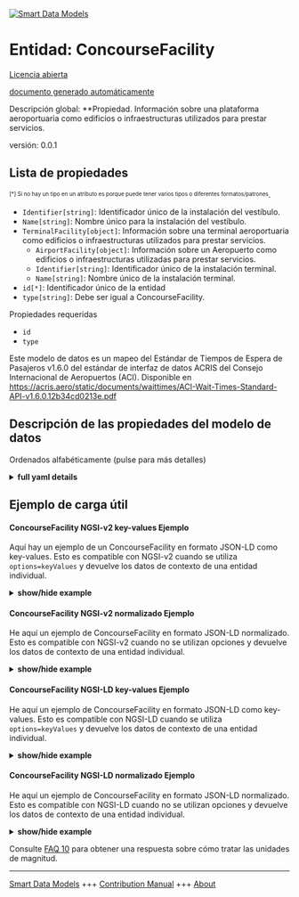 <!-- 10-Header -->  
[![Smart Data Models](https://smartdatamodels.org/wp-content/uploads/2022/01/SmartDataModels_logo.png "Logo")](https://smartdatamodels.org)  
Entidad: ConcourseFacility  
==========================<!-- /10-Header -->  
<!-- 15-License -->  
[Licencia abierta](https://github.com/smart-data-models//dataModel.ACRIS/blob/master/ConcourseFacility/LICENSE.md)  
[documento generado automáticamente](https://docs.google.com/presentation/d/e/2PACX-1vTs-Ng5dIAwkg91oTTUdt8ua7woBXhPnwavZ0FxgR8BsAI_Ek3C5q97Nd94HS8KhP-r_quD4H0fgyt3/pub?start=false&loop=false&delayms=3000#slide=id.gb715ace035_0_60)  
<!-- /15-License -->  
<!-- 20-Description -->  
Descripción global: **Propiedad. Información sobre una plataforma aeroportuaria como edificios o infraestructuras utilizados para prestar servicios.  
versión: 0.0.1  
<!-- /20-Description -->  
<!-- 30-PropertiesList -->  

## Lista de propiedades  

<sup><sub>[*] Si no hay un tipo en un atributo es porque puede tener varios tipos o diferentes formatos/patrones</sub></sup>.  
- `Identifier[string]`: Identificador único de la instalación del vestíbulo.  - `Name[string]`: Nombre único para la instalación del vestíbulo.  - `TerminalFacility[object]`: Información sobre una terminal aeroportuaria como edificios o infraestructuras utilizados para prestar servicios.  	- `AirportFacility[object]`: Información sobre un Aeropuerto como edificios o infraestructuras utilizadas para prestar servicios.    
	- `Identifier[string]`: Identificador único de la instalación terminal.    
	- `Name[string]`: Nombre único de la instalación terminal.    
- `id[*]`: Identificador único de la entidad  - `type[string]`: Debe ser igual a ConcourseFacility.  <!-- /30-PropertiesList -->  
<!-- 35-RequiredProperties -->  
Propiedades requeridas  
- `id`  - `type`  <!-- /35-RequiredProperties -->  
<!-- 40-RequiredProperties -->  
Este modelo de datos es un mapeo del Estándar de Tiempos de Espera de Pasajeros v1.6.0 del estándar de interfaz de datos ACRIS del Consejo Internacional de Aeropuertos (ACI). Disponible en https://acris.aero/static/documents/waittimes/ACI-Wait-Times-Standard-API-v1.6.0.12b34cd0213e.pdf  
<!-- /40-RequiredProperties -->  
<!-- 50-DataModelHeader -->  
## Descripción de las propiedades del modelo de datos  
Ordenados alfabéticamente (pulse para más detalles)  
<!-- /50-DataModelHeader -->  
<!-- 60-ModelYaml -->  
<details><summary><strong>full yaml details</strong></summary>    
```yaml  
ConcourseFacility:    
  description: Property. Information about an Airport Concourse as buildings or infrastructure used to provide services.    
  properties:    
    Identifier:    
      description: Unique identifier for the Concourse Facility.    
      type: string    
      x-ngsi:    
        type: Property    
    Name:    
      description: Unique name for the Concourse Facility.    
      type: string    
      x-ngsi:    
        type: Property    
    TerminalFacility:    
      description: Information about an Airport Terminal as buildings or infrastructure used to provide services.    
      properties:    
        AirportFacility:    
          description: Information about an Airport as buildings or infrastructure used to provide services.    
          properties:    
            IataCode:    
              description: Three character IATA code for the Airport.    
              type: string    
              x-ngsi:    
                type: Property    
            IcaoCode:    
              description: Four character ICAO code for the Airport.    
              type: string    
              x-ngsi:    
                type: Property    
            Name:    
              description: Common name of the Airport.    
              type: string    
              x-ngsi:    
                type: Property    
          type: object    
          x-ngsi:    
            type: Property    
        Identifier:    
          description: Unique identifier for the Terminal Facility.    
          type: string    
          x-ngsi:    
            type: Property    
        Name:    
          description: Unique name for the Terminal Facility.    
          type: string    
          x-ngsi:    
            type: Property    
      type: object    
      x-ngsi:    
        type: Property    
    id:    
      anyOf:    
        - description: Identifier format of any NGSI entity    
          maxLength: 256    
          minLength: 1    
          pattern: ^[\w\-\.\{\}\$\+\*\[\]`|~^@!,:\\]+$    
          type: string    
          x-ngsi:    
            type: Property    
        - description: Identifier format of any NGSI entity    
          format: uri    
          type: string    
          x-ngsi:    
            type: Property    
      description: Unique identifier of the entity    
      x-ngsi:    
        type: Property    
    type:    
      description: It must be equal to ConcourseFacility.    
      enum:    
        - ConcourseFacility    
      type: string    
      x-ngsi:    
        type: Property    
  required:    
    - id    
    - type    
  type: object    
  x-derived-from: https://acris.aero/static/documents/waittimes/ACI-Wait-Times-API-Specification-v1.6.0.1c4ec122da9a.yaml    
  x-disclaimer: 'Redistribution and use in source and binary forms, with or without modification, are permitted  provided that the license conditions are met. Copyleft (c) 2022 Contributors to Smart Data Models Program'    
  x-license-url: https://github.com/smart-data-models/dataModel.ACRIS/blob/master/ConcourseFacility/LICENSE.md    
  x-model-schema: https://smart-data-models.github.io/dataModel.ACRIS/ConcourseFacility/schema.json    
  x-model-tags: ACRIS    
  x-version: 0.0.1    
```  
</details>    
<!-- /60-ModelYaml -->  
<!-- 70-MiddleNotes -->  
<!-- /70-MiddleNotes -->  
<!-- 80-Examples -->  
## Ejemplo de carga útil  
#### ConcourseFacility NGSI-v2 key-values Ejemplo  
Aquí hay un ejemplo de un ConcourseFacility en formato JSON-LD como key-values. Esto es compatible con NGSI-v2 cuando se utiliza `options=keyValues` y devuelve los datos de contexto de una entidad individual.  
<details><summary><strong>show/hide example</strong></summary>    
```json  
{  
  "id": "urn:ngsi-ld:ConcourseFacility:id:XFOJ:43820676",  
  "type": "ConcourseFacility",  
  "Identifier": "BA/B",  
  "Name": "Boarding Area B",  
  "TerminalFacility": {  
    "Identifier": "T1",  
    "Name": "Terminal 1",  
    "AirportFacility": {  
      "IataCode": "SFO",  
      "IcaoCode": "KSFO",  
      "Name": "San Francisco International Airport"  
    }  
  }  
}  
```  
</details>  
#### ConcourseFacility NGSI-v2 normalizado Ejemplo  
He aquí un ejemplo de ConcourseFacility en formato JSON-LD normalizado. Esto es compatible con NGSI-v2 cuando no se utilizan opciones y devuelve los datos de contexto de una entidad individual.  
<details><summary><strong>show/hide example</strong></summary>    
```json  
{  
  "id": "urn:ngsi-ld:ConcourseFacility:id:XFOJ:43820676",  
  "type": "ConcourseFacility",  
  "Identifier": {  
    "type": "Text",  
    "value": "BA/B"  
  },  
  "Name": {  
    "type": "Text",  
    "value": "Boarding Area B"  
  },  
  "TerminalFacility": {  
    "type": "StructuredValue",  
    "value": {  
      "Identifier": "T1",  
      "Name": "Terminal 1",  
      "AirportFacility": {  
        "IataCode": "SFO",  
        "IcaoCode": "KSFO",  
        "Name": "San Francisco International Airport"  
      }  
    }  
  }  
}  
```  
</details>  
#### ConcourseFacility NGSI-LD key-values Ejemplo  
He aquí un ejemplo de ConcourseFacility en formato JSON-LD como key-values. Esto es compatible con NGSI-LD cuando se utiliza `options=keyValues` y devuelve los datos de contexto de una entidad individual.  
<details><summary><strong>show/hide example</strong></summary>    
```json  
{  
  "id": "urn:ngsi-ld:ConcourseFacility:id:XFOJ:43820676",  
  "type": "ConcourseFacility",  
  "Identifier": "BA/B",  
  "Name": "Boarding Area B",  
  "TerminalFacility": {  
    "Identifier": "T1",  
    "Name": "Terminal 1",  
    "AirportFacility": {  
      "IataCode": "SFO",  
      "IcaoCode": "KSFO",  
      "Name": "San Francisco International Airport"  
    }  
  },  
    "@context": [  
        "https://raw.githubusercontent.com/smart-data-models/dataModel.ACRIS/master/context.jsonld"  
    ]  
}  
```  
</details>  
#### ConcourseFacility NGSI-LD normalizado Ejemplo  
He aquí un ejemplo de ConcourseFacility en formato JSON-LD normalizado. Esto es compatible con NGSI-LD cuando no se utilizan opciones y devuelve los datos de contexto de una entidad individual.  
<details><summary><strong>show/hide example</strong></summary>    
```json  
{  
  "id": "urn:ngsi-ld:ConcourseFacility:id:XFOJ:43820676",  
  "type": "ConcourseFacility",  
  "Identifier": {  
    "type": "Property",  
    "value": "BA/B"  
  },  
  "Name": {  
    "type": "Property",  
    "value": "Boarding Area B"  
  },  
  "TerminalFacility": {  
    "type": "Property",  
    "value": {  
      "Identifier": "T1",  
      "Name": "Terminal 1",  
      "AirportFacility": {  
        "IataCode": "SFO",  
        "IcaoCode": "KSFO",  
        "Name": "San Francisco International Airport"  
      }  
    }  
  },  
  "@context": [  
    "https://raw.githubusercontent.com/smart-data-models/dataModel.ACRIS/master/context.jsonld"  
  ]  
}  
```  
</details><!-- /80-Examples -->  
<!-- 90-FooterNotes -->  
<!-- /90-FooterNotes -->  
<!-- 95-Units -->  
Consulte [FAQ 10](https://smartdatamodels.org/index.php/faqs/) para obtener una respuesta sobre cómo tratar las unidades de magnitud.  
<!-- /95-Units -->  
<!-- 97-LastFooter -->  
---  
[Smart Data Models](https://smartdatamodels.org) +++ [Contribution Manual](https://bit.ly/contribution_manual) +++ [About](https://bit.ly/Introduction_SDM)<!-- /97-LastFooter -->  
